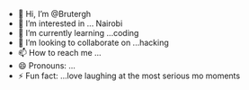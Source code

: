 - 👋 Hi, I’m @Brutergh
- 👀 I’m interested in ... Nairobi
- 🌱 I’m currently learning ...coding 
- 💞️ I’m looking to collaborate on ...hacking
- 📫 How to reach me ...
- 😄 Pronouns: ...
- ⚡ Fun fact: ...love laughing at the most serious mo
 moments

<!---
Brutergh/Brutergh is a ✨ special ✨ repository because its `README.md` (this file) appears on your GitHub profile.
You can click the Preview link to take a look at your changes.
--->
